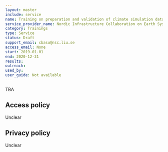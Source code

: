 ```yaml
---
layout: master
include: service
name: Training on preparation and validation of climate simulation data for publication on ESGF nodes
service_provider_name: Nordic Infrastructure Collaboration on Earth System Tools
category: Trainings
type: Service
status: Draft
support_email: cbasu@nsc.liu.se
access_email: None
start: 2019-01-01
end: 2020-12-31
results:
outreach:
used_by: 
user_guide: Not available
---
```

TBA

## Access policy
Unclear

## Privacy policy
Unclear
